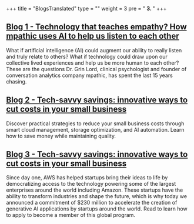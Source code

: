 +++
title = "BlogsTranslated"
type = ""
weight = 3
pre = " <b> 3. </b> "
+++

## [Blog 1 - Technology that teaches empathy? How mpathic uses AI to help us listen to each other](3-blogstranslated/3.1-blog1/)
What if artificial intelligence (AI) could augment our ability to really listen and truly relate to others? What if technology could draw upon our collective lived experiences and help us be more human to each other? These are the questions Dr. Grin Lord, clinical psychologist and founder of conversation analytics company mpathic, has spent the last 15 years chasing.

## [Blog 2 - Tech-savvy savings: innovative ways to cut costs in your small business](3-blogstranslated/3.2-blog2/)
Discover practical strategies to reduce your small business costs through smart cloud management, storage optimization, and AI automation. Learn how to save money while maintaining quality.

## [Blog 3 - Tech-savvy savings: innovative ways to cut costs in your small business](3-blogstranslated/3.3-blog3/)
Since day one, AWS has helped startups bring their ideas to life by democratizing access to the technology powering some of the largest enterprises around the world including Amazon. These startups have the ability to transform industries and shape the future, which is why today we announced a commitment of $230 million to accelerate the creation of generative AI applications by startups around the world. Read to learn how to apply to become a member of this global program.